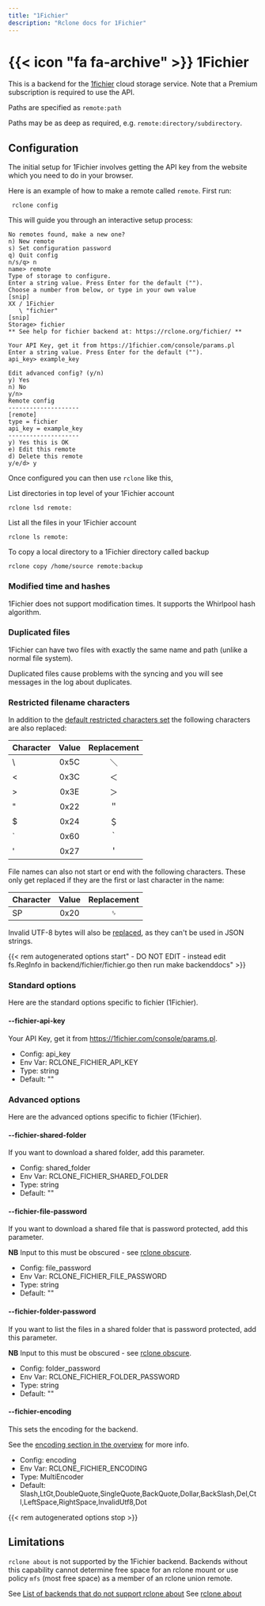 ```yaml
---
title: "1Fichier"
description: "Rclone docs for 1Fichier"
---
```


# {{< icon "fa fa-archive" >}} 1Fichier

This is a backend for the [1fichier](https://1fichier.com) cloud
storage service. Note that a Premium subscription is required to use
the API.

Paths are specified as `remote:path`

Paths may be as deep as required, e.g. `remote:directory/subdirectory`.

## Configuration

The initial setup for 1Fichier involves getting the API key from the website which you
need to do in your browser.

Here is an example of how to make a remote called `remote`.  First run:

     rclone config

This will guide you through an interactive setup process:

```
No remotes found, make a new one?
n) New remote
s) Set configuration password
q) Quit config
n/s/q> n
name> remote
Type of storage to configure.
Enter a string value. Press Enter for the default ("").
Choose a number from below, or type in your own value
[snip]
XX / 1Fichier
   \ "fichier"
[snip]
Storage> fichier
** See help for fichier backend at: https://rclone.org/fichier/ **

Your API Key, get it from https://1fichier.com/console/params.pl
Enter a string value. Press Enter for the default ("").
api_key> example_key

Edit advanced config? (y/n)
y) Yes
n) No
y/n> 
Remote config
--------------------
[remote]
type = fichier
api_key = example_key
--------------------
y) Yes this is OK
e) Edit this remote
d) Delete this remote
y/e/d> y
```

Once configured you can then use `rclone` like this,

List directories in top level of your 1Fichier account

    rclone lsd remote:

List all the files in your 1Fichier account

    rclone ls remote:

To copy a local directory to a 1Fichier directory called backup

    rclone copy /home/source remote:backup

### Modified time and hashes ###

1Fichier does not support modification times. It supports the Whirlpool hash algorithm.

### Duplicated files ###

1Fichier can have two files with exactly the same name and path (unlike a
normal file system).

Duplicated files cause problems with the syncing and you will see
messages in the log about duplicates.

### Restricted filename characters

In addition to the [default restricted characters set](/overview/#restricted-characters)
the following characters are also replaced:

| Character | Value | Replacement |
| --------- |:-----:|:-----------:|
| \         | 0x5C  | ＼           |
| <         | 0x3C  | ＜           |
| >         | 0x3E  | ＞           |
| "         | 0x22  | ＂           |
| $         | 0x24  | ＄           |
| `         | 0x60  | ｀           |
| '         | 0x27  | ＇           |

File names can also not start or end with the following characters.
These only get replaced if they are the first or last character in the
name:

| Character | Value | Replacement |
| --------- |:-----:|:-----------:|
| SP        | 0x20  | ␠           |

Invalid UTF-8 bytes will also be [replaced](/overview/#invalid-utf8),
as they can't be used in JSON strings.

{{< rem autogenerated options start" - DO NOT EDIT - instead edit fs.RegInfo in backend/fichier/fichier.go then run make backenddocs" >}}
### Standard options

Here are the standard options specific to fichier (1Fichier).

#### --fichier-api-key

Your API Key, get it from https://1fichier.com/console/params.pl.

- Config:      api_key
- Env Var:     RCLONE_FICHIER_API_KEY
- Type:        string
- Default:     ""

### Advanced options

Here are the advanced options specific to fichier (1Fichier).

#### --fichier-shared-folder

If you want to download a shared folder, add this parameter.

- Config:      shared_folder
- Env Var:     RCLONE_FICHIER_SHARED_FOLDER
- Type:        string
- Default:     ""

#### --fichier-file-password

If you want to download a shared file that is password protected, add this parameter.

**NB** Input to this must be obscured - see [rclone obscure](/commands/rclone_obscure/).

- Config:      file_password
- Env Var:     RCLONE_FICHIER_FILE_PASSWORD
- Type:        string
- Default:     ""

#### --fichier-folder-password

If you want to list the files in a shared folder that is password protected, add this parameter.

**NB** Input to this must be obscured - see [rclone obscure](/commands/rclone_obscure/).

- Config:      folder_password
- Env Var:     RCLONE_FICHIER_FOLDER_PASSWORD
- Type:        string
- Default:     ""

#### --fichier-encoding

This sets the encoding for the backend.

See the [encoding section in the overview](/overview/#encoding) for more info.

- Config:      encoding
- Env Var:     RCLONE_FICHIER_ENCODING
- Type:        MultiEncoder
- Default:     Slash,LtGt,DoubleQuote,SingleQuote,BackQuote,Dollar,BackSlash,Del,Ctl,LeftSpace,RightSpace,InvalidUtf8,Dot

{{< rem autogenerated options stop >}}

## Limitations

`rclone about` is not supported by the 1Fichier backend. Backends without
this capability cannot determine free space for an rclone mount or
use policy `mfs` (most free space) as a member of an rclone union
remote.

See [List of backends that do not support rclone about](https://rclone.org/overview/#optional-features)
See [rclone about](https://rclone.org/commands/rclone_about/)

